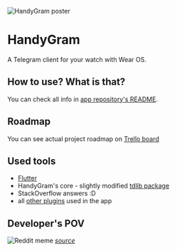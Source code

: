 ![HandyGram poster](https://i.imgur.com/KGJWaNo.png)
# HandyGram

A Telegram client for your watch with Wear OS.

## How to use? What is that?

You can check all info in [app repository's README](https://github.com/HandyGram/HandyGram).

## Roadmap

You can see actual project roadmap on [Trello board](https://trello.com/b/5T8IAtb5/roadmap)

## Used tools
* [Flutter](https://flutter.dev)
* HandyGram's core - slightly modified [tdlib package](https://pub.dev/packages/tdlib)
* StackOverflow answers :D
* all [other plugins](https://github.com/HandyGram/app/blob/master/pubspec.yaml#L13) used in the app

## Developer's POV
![Reddit meme](https://i.redd.it/tsxtxwf1q01b1.jpg)
*[source](https://www.reddit.com/r/ProgrammerHumor/comments/13mq5bi/i_just_need_to_finish_this_project)*
